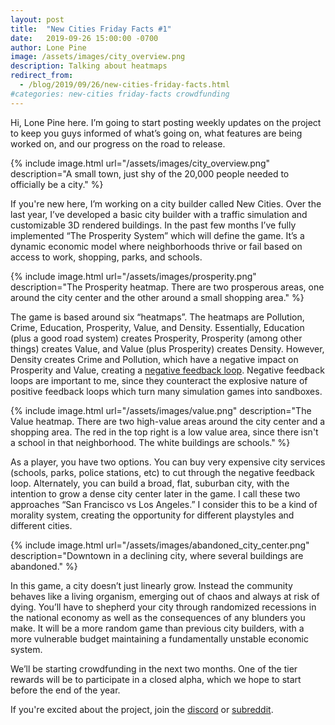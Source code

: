 ```yaml
---
layout: post
title:  "New Cities Friday Facts #1"
date:   2019-09-26 15:00:00 -0700
author: Lone Pine
image: /assets/images/city_overview.png
description: Talking about heatmaps
redirect_from:
  - /blog/2019/09/26/new-cities-friday-facts.html
#categories: new-cities friday-facts crowdfunding
---
```


Hi, Lone Pine here. I’m going to start posting weekly updates on the project to keep you guys informed of what’s going on, what features are being worked on, and our progress on the road to release.

{% include image.html url="/assets/images/city_overview.png" description="A small town, just shy of the 20,000 people needed to officially be a city." %}

If you're new here, I’m working on a city builder called New Cities. Over the last year, I’ve developed a basic city builder with a traffic simulation and customizable 3D rendered buildings. In the past few months I’ve fully implemented “The Prosperity System” which will define the game. It’s a dynamic economic model where neighborhoods thrive or fail based on access to work, shopping, parks, and schools.

{% include image.html url="/assets/images/prosperity.png" description="The Prosperity heatmap. There are two prosperous areas, one around the city center and the other around a small shopping area." %}

The game is based around six “heatmaps”. The heatmaps are Pollution, Crime, Education, Prosperity, Value, and Density. Essentially, Education (plus a good road system) creates Prosperity, Prosperity (among other things) creates Value, and Value (plus Prosperity) creates Density. However, Density creates Crime and Pollution, which have a negative impact on Prosperity and Value, creating a [negative feedback loop]. Negative feedback loops are important to me, since they counteract the explosive nature of positive feedback loops which turn many simulation games into sandboxes.

{% include image.html url="/assets/images/value.png" description="The Value heatmap. There are two high-value areas around the city center and a shopping area. The red in the top right is a low value area, since there isn't a school in that neighborhood. The white buildings are schools." %}

As a player, you have two options. You can buy very expensive city services (schools, parks, police stations, etc) to cut through the negative feedback loop. Alternately, you can build a broad, flat, suburban city, with the intention to grow a dense city center later in the game. I call these two approaches “San Francisco vs Los Angeles.” I consider this to be a kind of morality system, creating the opportunity for different playstyles and different cities.

{% include image.html url="/assets/images/abandoned_city_center.png" description="Downtown in a declining city, where several buildings are abandoned." %}

In this game, a city doesn’t just linearly grow. Instead the community behaves like a living organism, emerging out of chaos and always at risk of dying. You’ll have to shepherd your city through randomized recessions in the national economy as well as the consequences of any blunders you make. It will be a more random game than previous city builders, with a more vulnerable budget maintaining a fundamentally unstable economic system.

We’ll be starting crowdfunding in the next two months. One of the tier rewards will be to participate in a closed alpha, which we hope to start before the end of the year.

If you're excited about the project, join the [discord] or [subreddit].

[negative feedback loop]: https://en.wikipedia.org/wiki/Negative_feedback
[subreddit]: https://www.reddit.com/r/New_Cities
[discord]: https://discord.gg/udgeB2E
